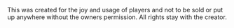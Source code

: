 This was created for the joy and usage of players and not to be sold or put up anywhere without the owners permission.
All rights stay with the creator.
